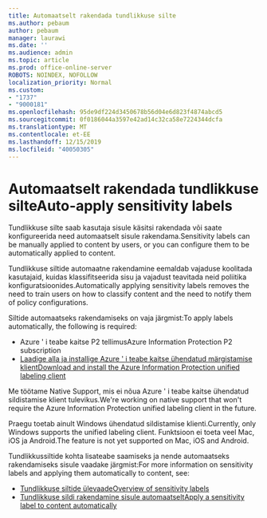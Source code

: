 ```yaml
---
title: Automaatselt rakendada tundlikkuse silte
ms.author: pebaum
author: pebaum
manager: laurawi
ms.date: ''
ms.audience: admin
ms.topic: article
ms.prod: office-online-server
ROBOTS: NOINDEX, NOFOLLOW
localization_priority: Normal
ms.custom:
- "1737"
- "9000181"
ms.openlocfilehash: 95de9df224d3450678b56d04e6d823f4874abcd5
ms.sourcegitcommit: 0f0186044a3597e42ad14c32ca58e7224344dcfa
ms.translationtype: MT
ms.contentlocale: et-EE
ms.lasthandoff: 12/15/2019
ms.locfileid: "40050305"
---
```

# <a name="auto-apply-sensitivity-labels"></a><span data-ttu-id="efc48-102">Automaatselt rakendada tundlikkuse silte</span><span class="sxs-lookup"><span data-stu-id="efc48-102">Auto-apply sensitivity labels</span></span>

<span data-ttu-id="efc48-103">Tundlikkuse silte saab kasutaja sisule käsitsi rakendada või saate konfigureerida need automaatselt sisule rakendama.</span><span class="sxs-lookup"><span data-stu-id="efc48-103">Sensitivity labels can be manually applied to content by users, or you can configure them to be automatically applied to content.</span></span>

<span data-ttu-id="efc48-104">Tundlikkuse siltide automaatne rakendamine eemaldab vajaduse koolitada kasutajaid, kuidas klassifitseerida sisu ja vajadust teavitada neid poliitika konfiguratsioonides.</span><span class="sxs-lookup"><span data-stu-id="efc48-104">Automatically applying sensitivity labels removes the need to train users on how to classify content and the need to notify them of policy configurations.</span></span>

<span data-ttu-id="efc48-105">Siltide automaatseks rakendamiseks on vaja järgmist:</span><span class="sxs-lookup"><span data-stu-id="efc48-105">To apply labels automatically, the following is required:</span></span>

- <span data-ttu-id="efc48-106">Azure ' i teabe kaitse P2 tellimus</span><span class="sxs-lookup"><span data-stu-id="efc48-106">Azure Information Protection P2 subscription</span></span>
- [<span data-ttu-id="efc48-107">Laadige alla ja installige Azure ' i teabe kaitse ühendatud märgistamise klient</span><span class="sxs-lookup"><span data-stu-id="efc48-107">Download and install the Azure Information Protection unified labeling client</span></span>](https://docs.microsoft.com/azure/information-protection/rms-client/install-unifiedlabelingclient-app)

<span data-ttu-id="efc48-108">Me töötame Native Support, mis ei nõua Azure ' i teabe kaitse ühendatud sildistamise klient tulevikus.</span><span class="sxs-lookup"><span data-stu-id="efc48-108">We're working on native support that won't require the Azure Information Protection unified labeling client in the future.</span></span>

<span data-ttu-id="efc48-109">Praegu toetab ainult Windows ühendatud sildistamise klienti.</span><span class="sxs-lookup"><span data-stu-id="efc48-109">Currently, only Windows supports the unified labeling client.</span></span>  <span data-ttu-id="efc48-110">Funktsioon ei toeta veel Mac, iOS ja Android.</span><span class="sxs-lookup"><span data-stu-id="efc48-110">The feature is not yet supported on Mac, iOS and Android.</span></span>

<span data-ttu-id="efc48-111">Tundlikkussiltide kohta lisateabe saamiseks ja nende automaatseks rakendamiseks sisule vaadake järgmist:</span><span class="sxs-lookup"><span data-stu-id="efc48-111">For more information on sensitivity labels and applying them automatically to content,  see:</span></span>

- [<span data-ttu-id="efc48-112">Tundlikkuse siltide ülevaade</span><span class="sxs-lookup"><span data-stu-id="efc48-112">Overview of sensitivity labels</span></span>](https://docs.microsoft.com/office365/securitycompliance/sensitivity-labels)
- [<span data-ttu-id="efc48-113">Tundlikkuse sildi rakendamine sisule automaatselt</span><span class="sxs-lookup"><span data-stu-id="efc48-113">Apply a sensitivity label to content automatically</span></span>](https://docs.microsoft.com/office365/securitycompliance/apply_sensitivity_label_automatically)